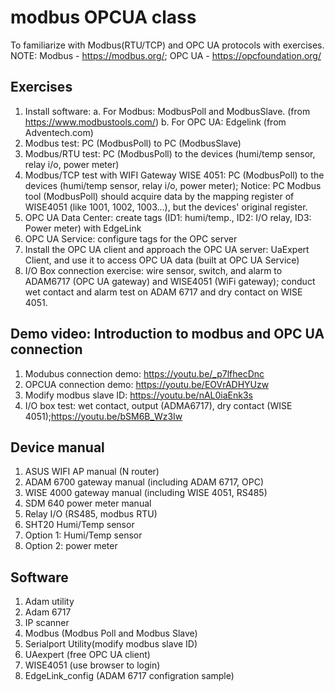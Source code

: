 # modbus OPCUA class 
To familiarize with Modbus(RTU/TCP) and OPC UA protocols with exercises.  
NOTE: Modbus - https://modbus.org/; OPC UA - https://opcfoundation.org/
## Exercises
1. Install software: a. For Modbus: ModbusPoll and ModbusSlave. (from https://www.modbustools.com/) b. For OPC UA: Edgelink (from Adventech.com)
2. Modbus test: PC (ModbusPoll) to PC (ModbusSlave)
3. Modbus/RTU test: PC (ModbusPoll) to the devices (humi/temp sensor, relay i/o, power meter)
4. Modbus/TCP test with WIFI Gateway WISE 4051: PC (ModbusPoll) to the devices (humi/temp sensor, relay i/o, power meter); Notice: PC Modbus tool (ModbusPoll) should acquire data by the mapping register of WISE4051 (like 1001, 1002, 1003...), but the devices' original register.    
6. OPC UA Data Center: create tags (ID1: humi/temp., ID2: I/O relay, ID3: Power meter) with EdgeLink
7. OPC UA Service: configure tags for the OPC server
8. Install the OPC UA client and approach the OPC UA server: UaExpert Client, and use it to access OPC UA data (built at OPC UA Service)
9. I/O Box connection exercise: wire sensor, switch, and alarm to ADAM6717 (OPC UA gateway) and WISE4051 (WiFi gateway); conduct wet contact and alarm test on ADAM 6717 and dry contact on WISE 4051.
## Demo video: Introduction to modbus and OPC UA connection 
1. Modubus connection demo: https://youtu.be/_p7lfhecDnc
2. OPCUA connection demo: https://youtu.be/EOVrADHYUzw
3. Modify modbus slave ID: https://youtu.be/nAL0iaEnk3s
4. I/O box test: wet contact, output (ADMA6717), dry contact (WISE 4051);https://youtu.be/bSM6B_Wz3Iw
## Device manual 
1. ASUS WIFI AP manual (N router)
2. ADAM 6700 gateway manual (including ADAM 6717, OPC)
3. WISE 4000 gateway manual (including WISE 4051, RS485)
4. SDM 640 power meter manual
5. Relay I/O (RS485, modbus RTU)
6. SHT20 Humi/Temp sensor
7. Option 1: Humi/Temp sensor
8. Option 2: power meter
## Software
1. Adam utility
2. Adam 6717
3. IP scanner
4. Modbus (Modbus Poll and Modbus Slave)
5. Serialport Utility(modify modbus slave ID)
6. UAexpert (free OPC UA client)
7. WISE4051 (use browser to login)
8. EdgeLink_config (ADAM 6717 configration sample)
